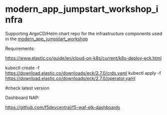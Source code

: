 # modern_app_jumpstart_workshop_infra
Supporting ArgoCD/Helm chart repo for the infrastructure components used in the [modern_app_jumpstart_workshop](https://github.com/f5devcentral/modern_app_jumpstart_workshop)


Requirements:

https://www.elastic.co/guide/en/cloud-on-k8s/current/k8s-deploy-eck.html

kubectl create -f https://download.elastic.co/downloads/eck/2.7.0/crds.yaml
kubectl apply -f https://download.elastic.co/downloads/eck/2.7.0/operator.yaml

#check latest version


Dashboard NAP:

https://github.com/f5devcentral/f5-waf-elk-dashboards
